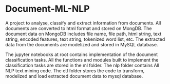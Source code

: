# Document-ML-NLP
A project to analyse, classify and extract information from documents. All documents are converted to html format and stored on MongDB. The document data on MongoDB includes file name, file path, html string, text string, encoded features, text string, tokenized word list, etc. The extracted data from the documents are modelized and stored in MySQL database.

The jupyter notebooks at root contains implementation of the document classification tasks. All the functions and modules built to implement the classification tasks are stored in the ml folder. The nlp folder contains All NLP text mining code. The etl folder stores the code to transform, modelized and load extracted document data to mysql database.  
